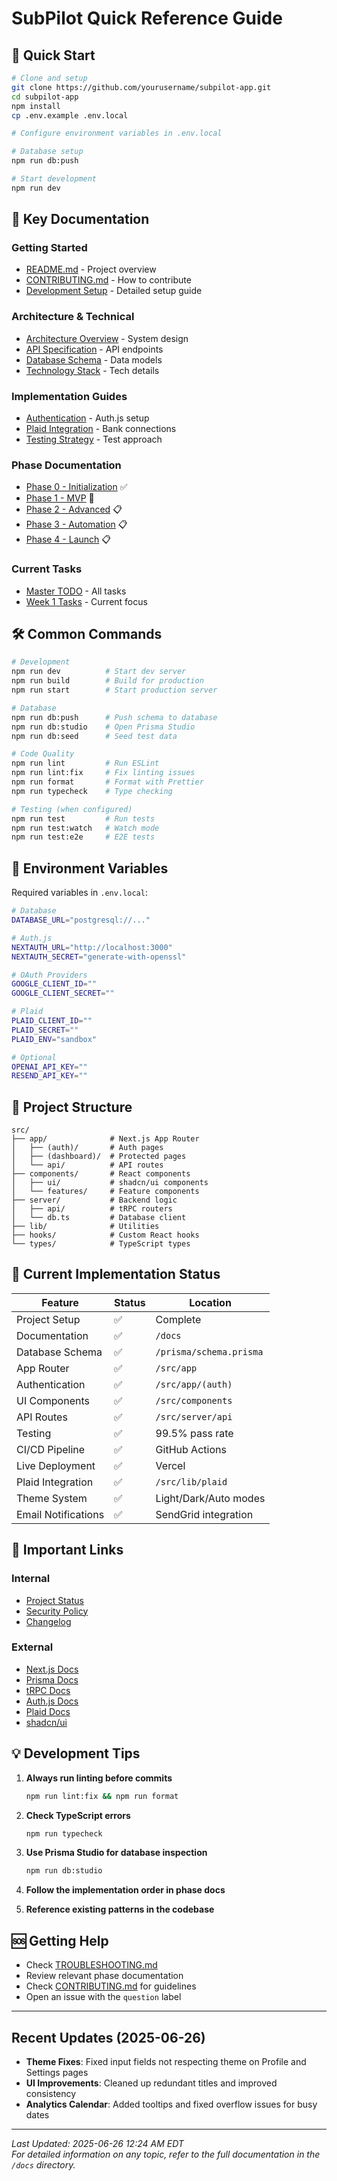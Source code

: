 # SubPilot Quick Reference Guide

## 🚀 Quick Start

```bash
# Clone and setup
git clone https://github.com/yourusername/subpilot-app.git
cd subpilot-app
npm install
cp .env.example .env.local

# Configure environment variables in .env.local

# Database setup
npm run db:push

# Start development
npm run dev
```

## 📁 Key Documentation

### Getting Started
- [README.md](../README.md) - Project overview
- [CONTRIBUTING.md](../CONTRIBUTING.md) - How to contribute
- [Development Setup](./development-setup.md) - Detailed setup guide

### Architecture & Technical
- [Architecture Overview](./architecture-overview.md) - System design
- [API Specification](./api-specification.md) - API endpoints
- [Database Schema](./database-schema.md) - Data models
- [Technology Stack](./technology-stack.md) - Tech details

### Implementation Guides
- [Authentication](./auth-implementation.md) - Auth.js setup
- [Plaid Integration](./plaid-integration.md) - Bank connections
- [Testing Strategy](./testing-strategy.md) - Test approach

### Phase Documentation
- [Phase 0 - Initialization](../to-dos/phase-0-initialization.md) ✅
- [Phase 1 - MVP](../to-dos/phase-1-mvp.md) 🚧
- [Phase 2 - Advanced](../to-dos/phase-2-advanced.md) 📋
- [Phase 3 - Automation](../to-dos/phase-3-automation.md) 📋
- [Phase 4 - Launch](../to-dos/phase-4-launch.md) 📋

### Current Tasks
- [Master TODO](../to-dos/00-MASTER-TODO.md) - All tasks
- [Week 1 Tasks](../to-dos/phase-1-mvp.md#week-1-foundation-ui--auth) - Current focus

## 🛠️ Common Commands

```bash
# Development
npm run dev          # Start dev server
npm run build        # Build for production
npm run start        # Start production server

# Database
npm run db:push      # Push schema to database
npm run db:studio    # Open Prisma Studio
npm run db:seed      # Seed test data

# Code Quality
npm run lint         # Run ESLint
npm run lint:fix     # Fix linting issues
npm run format       # Format with Prettier
npm run typecheck    # Type checking

# Testing (when configured)
npm run test         # Run tests
npm run test:watch   # Watch mode
npm run test:e2e     # E2E tests
```

## 🔑 Environment Variables

Required variables in `.env.local`:

```bash
# Database
DATABASE_URL="postgresql://..."

# Auth.js
NEXTAUTH_URL="http://localhost:3000"
NEXTAUTH_SECRET="generate-with-openssl"

# OAuth Providers
GOOGLE_CLIENT_ID=""
GOOGLE_CLIENT_SECRET=""

# Plaid
PLAID_CLIENT_ID=""
PLAID_SECRET=""
PLAID_ENV="sandbox"

# Optional
OPENAI_API_KEY=""
RESEND_API_KEY=""
```

## 📂 Project Structure

```
src/
├── app/              # Next.js App Router
│   ├── (auth)/       # Auth pages
│   ├── (dashboard)/  # Protected pages
│   └── api/          # API routes
├── components/       # React components
│   ├── ui/           # shadcn/ui components
│   └── features/     # Feature components
├── server/           # Backend logic
│   ├── api/          # tRPC routers
│   └── db.ts         # Database client
├── lib/              # Utilities
├── hooks/            # Custom React hooks
└── types/            # TypeScript types
```

## 🎯 Current Implementation Status

| Feature | Status | Location |
|---------|--------|----------|
| Project Setup | ✅ | Complete |
| Documentation | ✅ | `/docs` |
| Database Schema | ✅ | `/prisma/schema.prisma` |
| App Router | ✅ | `/src/app` |
| Authentication | ✅ | `/src/app/(auth)` |
| UI Components | ✅ | `/src/components` |
| API Routes | ✅ | `/src/server/api` |
| Testing | ✅ | 99.5% pass rate |
| CI/CD Pipeline | ✅ | GitHub Actions |
| Live Deployment | ✅ | Vercel |
| Plaid Integration | ✅ | `/src/lib/plaid` |
| Theme System | ✅ | Light/Dark/Auto modes |
| Email Notifications | ✅ | SendGrid integration |

## 🔗 Important Links

### Internal
- [Project Status](./PROJECT-STATUS.md)
- [Security Policy](../SECURITY.md)
- [Changelog](../CHANGELOG.md)

### External
- [Next.js Docs](https://nextjs.org/docs)
- [Prisma Docs](https://www.prisma.io/docs)
- [tRPC Docs](https://trpc.io/docs)
- [Auth.js Docs](https://authjs.dev)
- [Plaid Docs](https://plaid.com/docs)
- [shadcn/ui](https://ui.shadcn.com)

## 💡 Development Tips

1. **Always run linting before commits**
   ```bash
   npm run lint:fix && npm run format
   ```

2. **Check TypeScript errors**
   ```bash
   npm run typecheck
   ```

3. **Use Prisma Studio for database inspection**
   ```bash
   npm run db:studio
   ```

4. **Follow the implementation order in phase docs**

5. **Reference existing patterns in the codebase**

## 🆘 Getting Help

- Check [TROUBLESHOOTING.md](./TROUBLESHOOTING.md)
- Review relevant phase documentation
- Check [CONTRIBUTING.md](../CONTRIBUTING.md) for guidelines
- Open an issue with the `question` label

---

## Recent Updates (2025-06-26)

- **Theme Fixes**: Fixed input fields not respecting theme on Profile and Settings pages
- **UI Improvements**: Cleaned up redundant titles and improved consistency
- **Analytics Calendar**: Added tooltips and fixed overflow issues for busy dates

---

*Last Updated: 2025-06-26 12:24 AM EDT*  
*For detailed information on any topic, refer to the full documentation in the `/docs` directory.*